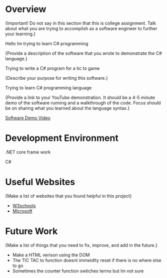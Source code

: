 # Overview

{Important! Do not say in this section that this is college assignment. Talk about what you are trying to accomplish as a software engineer to further your learning.}

Hello Im trying to learn C# programming

{Provide a description of the software that you wrote to demonstrate the C# language.}

Trying to write a C# program for a tic to game

{Describe your purpose for writing this software.}

Trying to learn C# programming language

{Provide a link to your YouTube demonstration. It should be a 4-5 minute demo of the software running and a walkthrough of the code. Focus should be on sharing what you learned about the language syntax.}

[Software Demo Video](http://youtube.link.goes.here)

# Development Environment

.NET core frame work

C#

# Useful Websites

{Make a list of websites that you found helpful in this project}

- [W3schools](https://www.w3schools.com/cs/index.php)
- [Microsoft](https://learn.microsoft.com/en-us/dotnet/csharp/)

# Future Work

{Make a list of things that you need to fix, improve, and add in the future.}

- Make a HTML verison using the DOM
- The TIC TAC to function doesnt immeidlty reset if there is no where else to go
- Sometimes the counter function swtiches terms but Im not sure 
